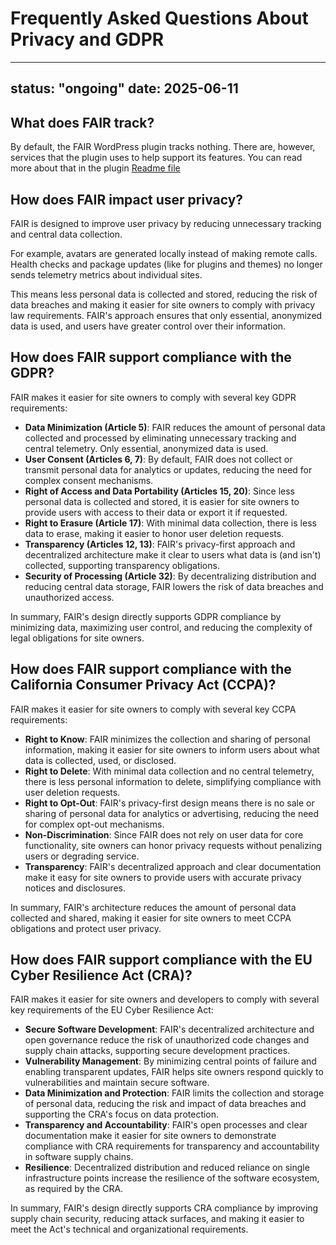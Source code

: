 # Frequently Asked Questions About Privacy and GDPR

---
status: "ongoing"
date: 2025-06-11
---

## What does FAIR track?

By default, the FAIR WordPress plugin tracks nothing. There are, however, services that the plugin uses to help support its features. You can read more about that in the plugin [Readme file](https://github.com/fairpm/fair-plugin/blob/main/README.md#data-privacy)

## How does FAIR impact user privacy?

FAIR is designed to improve user privacy by reducing unnecessary tracking and central data collection.

For example, avatars are generated locally instead of making remote calls. Health checks and package updates (like for plugins and themes) no longer sends telemetry metrics about individual sites.

This means less personal data is collected and stored, reducing the risk of data breaches and making it easier for site owners to comply with privacy law requirements. FAIR's approach ensures that only essential, anonymized data is used, and users have greater control over their information.

## How does FAIR support compliance with the GDPR?

FAIR makes it easier for site owners to comply with several key GDPR requirements:

- **Data Minimization (Article 5)**: FAIR reduces the amount of personal data collected and processed by eliminating unnecessary tracking and central telemetry. Only essential, anonymized data is used.
- **User Consent (Articles 6, 7)**: By default, FAIR does not collect or transmit personal data for analytics or updates, reducing the need for complex consent mechanisms.
- **Right of Access and Data Portability (Articles 15, 20)**: Since less personal data is collected and stored, it is easier for site owners to provide users with access to their data or export it if requested.
- **Right to Erasure (Article 17)**: With minimal data collection, there is less data to erase, making it easier to honor user deletion requests.
- **Transparency (Articles 12, 13)**: FAIR's privacy-first approach and decentralized architecture make it clear to users what data is (and isn't) collected, supporting transparency obligations.
- **Security of Processing (Article 32)**: By decentralizing distribution and reducing central data storage, FAIR lowers the risk of data breaches and unauthorized access.

In summary, FAIR's design directly supports GDPR compliance by minimizing data, maximizing user control, and reducing the complexity of legal obligations for site owners.

## How does FAIR support compliance with the California Consumer Privacy Act (CCPA)?

FAIR makes it easier for site owners to comply with several key CCPA requirements:

- **Right to Know**: FAIR minimizes the collection and sharing of personal information, making it easier for site owners to inform users about what data is collected, used, or disclosed.
- **Right to Delete**: With minimal data collection and no central telemetry, there is less personal information to delete, simplifying compliance with user deletion requests.
- **Right to Opt-Out**: FAIR's privacy-first design means there is no sale or sharing of personal data for analytics or advertising, reducing the need for complex opt-out mechanisms.
- **Non-Discrimination**: Since FAIR does not rely on user data for core functionality, site owners can honor privacy requests without penalizing users or degrading service.
- **Transparency**: FAIR's decentralized approach and clear documentation make it easy for site owners to provide users with accurate privacy notices and disclosures.

In summary, FAIR's architecture reduces the amount of personal data collected and shared, making it easier for site owners to meet CCPA obligations and protect user privacy.

## How does FAIR support compliance with the EU Cyber Resilience Act (CRA)?

FAIR makes it easier for site owners and developers to comply with several key requirements of the EU Cyber Resilience Act:

- **Secure Software Development**: FAIR's decentralized architecture and open governance reduce the risk of unauthorized code changes and supply chain attacks, supporting secure development practices.
- **Vulnerability Management**: By minimizing central points of failure and enabling transparent updates, FAIR helps site owners respond quickly to vulnerabilities and maintain secure software.
- **Data Minimization and Protection**: FAIR limits the collection and storage of personal data, reducing the risk and impact of data breaches and supporting the CRA's focus on data protection.
- **Transparency and Accountability**: FAIR's open processes and clear documentation make it easier for site owners to demonstrate compliance with CRA requirements for transparency and accountability in software supply chains.
- **Resilience**: Decentralized distribution and reduced reliance on single infrastructure points increase the resilience of the software ecosystem, as required by the CRA.

In summary, FAIR's design directly supports CRA compliance by improving supply chain security, reducing attack surfaces, and making it easier to meet the Act's technical and organizational requirements.

